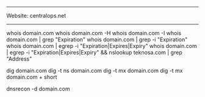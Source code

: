 - - - - - - - - - - - - - - - - - - - - -
Website: centralops.net
- - - - - - - - - - - - - - - - - - - - -

whois domain.com
whois domain.com -H
whois domain.com -I
whois domain.com | grep "Expiration"
whois domain.com | grep -i "Expiration"
whois domain.com | egrep -i "Expiration|Expires|Expiry" 
whois domain.com | egrep -i "Expiration|Expires|Expiry" && nslookup teknosa.com | grep "Address"

dig domain.com
dig -t ns domain.com
dig -t mx domain.com
dig -t mx domain.com + short

dnsrecon -d domain.com 